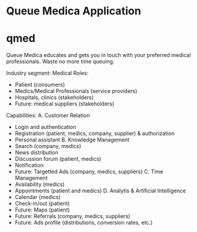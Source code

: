 Queue Medica Application
========================
# qmed
Queue Medica educates and gets you in touch with your preferred medical professionals. Waste no more time queuing.

Industry segment: Medical
Roles:
- Patient (consumers)
- Medics/Medical Professionals (service providers)
- Hospitals, clinics (stakeholders)
- Future: medical suppliers (stakeholders)

Capabilities:
A. Customer Relation
  - Login and authentication
  - Registration (patient, medics, company, supplier) & authorization
  - Personal assistant
B. Knowledge Management
  - Search (company, medics)
  - News distribution
  - Discussion forum (patient, medics)
  - Notification
  - Future: Targetted Ads (company, medics, suppliers)
C. Time Management
  - Availability (medics)
  - Appointments (patient and medics)
D. Analytis & Artificial Intelligence
  - Calendar (medics)
  - Check-in/out (patient)
  - Future: Maps (patient)
  - Future: Referrals (company, medics, suppliers)
  - Future: Ads profile (distributions, conversion rates, etc.)
